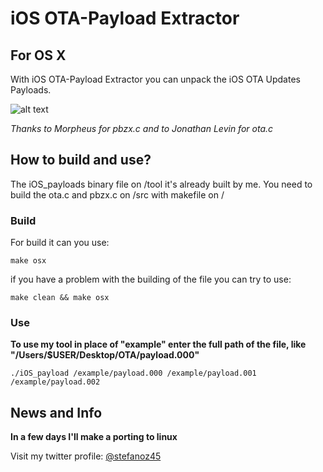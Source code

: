 # iOS OTA-Payload Extractor 
## For OS X

With iOS OTA-Payload Extractor you can unpack the iOS OTA Updates Payloads.

![alt text](https://raw.githubusercontent.com/Stefano45/iOS_OTA-Payload_Extractor/master/img/img.png "")

*Thanks to Morpheus for pbzx.c and to Jonathan Levin for ota.c*

## How to build and use?

The iOS_payloads binary file on /tool it's already built by me.
You need to build the ota.c and pbzx.c on /src with makefile on /

### Build

For build it can you use: 

`make osx`
	
if you have a problem with the building of the file you can try to use:

`make clean && make osx`

### Use

**To use my tool in place of "example" enter the full path of the file,
like "/Users/$USER/Desktop/OTA/payload.000"**

`./iOS_payload /example/payload.000 /example/payload.001 /example/payload.002`
		
## News and Info
**In  a few days I'll make a porting to linux**

Visit my twitter profile: [@stefanoz45](https://twitter.com/stefanoz45)